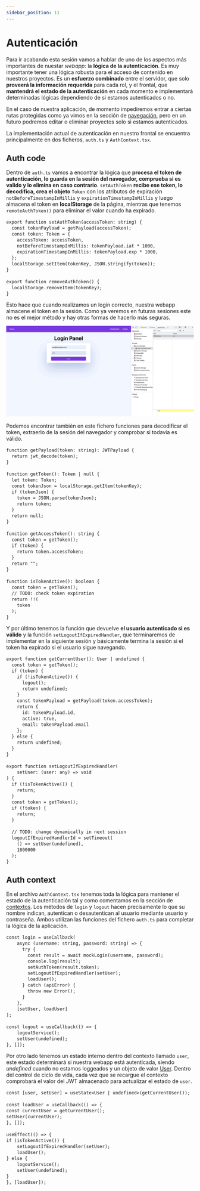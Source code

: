 ```yaml
---
sidebar_position: 11
---
```


# Autenticación

Para ir acabando esta sesión vamos a hablar de uno de los aspectos más importantes de nuestar *webapp*: la **lógica de la autenticación**. Es muy importante tener una lógica robusta para el acceso de contenido en nuestros proyectos. Es un **esfuerzo combinado** entre el servidor, que solo **proveerá la información requerida** para cada rol, y el frontal, que **mantendrá el estado de la autenticación** en cada momento e implementará determinadas lógicas dependiendo de si estamos autenticados o no.

En el caso de nuestra aplicación, de momento impediremos entrar a ciertas rutas protegidas como ya vimos en la sección de [navegación](./navigation), pero en un futuro podremos editar o eliminar proyectos solo si estamos autenticados.

La implementación actual de autenticación en nuestro frontal se encuentra principalmente en dos ficheros, `auth.ts` y  `AuthContext.tsx`.

## Auth code

Dentro de `auth.ts` vamos a encontrar la lógica que **procesa el token de autenticación, lo guarda en la sesión del navegador, comprueba si es valido y lo elimina en caso contrario**. `setAuthToken` **recibe ese token, lo decodifica, crea el objeto** `Token` con los atributos de expiración `notBeforeTimestampInMillis` y `expirationTimestampInMillis` y luego almacena el token en **localStorage** de la página, mientras que tenemos `remoteAuthToken()` para eliminar el valor cuando ha expirado.

```tsx title="src/utils/auth.ts"
export function setAuthToken(accessToken: string) {
  const tokenPayload = getPayload(accessToken);
  const token: Token = {
    accessToken: accessToken,
    notBeforeTimestampInMillis: tokenPayload.iat * 1000,
    expirationTimestampInMillis: tokenPayload.exp * 1000,
  };
  localStorage.setItem(tokenKey, JSON.stringify(token));
}

export function removeAuthToken() {
  localStorage.removeItem(tokenKey);
}
```

Esto hace que cuando realizamos un login correcto, nuestra webapp almacene el token en la sesión. Como ya veremos en futuras sesiones este no es el mejor método y hay otras formas de hacerlo más seguras.

![Auth Token](../../static/img/tutorial/front/7_9_auth_token.gif)

Podemos encontrar también en este fichero funciones para decodificar el token, extraerlo de la sesión del navegador y comprobar si todavía es válido.

```tsx title="src/utils/auth.ts"
function getPayload(token: string): JWTPayload {
  return jwt_decode(token);
}

function getToken(): Token | null {
  let token: Token;
  const tokenJson = localStorage.getItem(tokenKey);
  if (tokenJson) {
    token = JSON.parse(tokenJson);
    return token;
  }
  return null;
}

function getAccessToken(): string {
  const token = getToken();
  if (token) {
    return token.accessToken;
  }
  return "";
}

function isTokenActive(): boolean {
  const token = getToken();
  // TODO: check token expiration
  return !!(
    token 
  );
}
```

Y por último tenemos la función que devuelve **el usuario autenticado si es válido** y la función `setLogoutIfExpiredHandler`, que terminaremos de implementar en la siguiente sesión y básicamente termina la sesión si el token ha expirado si el usuario sigue navegando.

```tsx title="src/utils/auth.ts"
export function getCurrentUser(): User | undefined {
  const token = getToken();
  if (token) {
    if (!isTokenActive()) {
      logout();
      return undefined;
    }
    const tokenPayload = getPayload(token.accessToken);
    return {
      id: tokenPayload.id,
      active: true,
      email: tokenPayload.email
    };
  } else {
    return undefined;
  }
}

export function setLogoutIfExpiredHandler(
    setUser: (user: any) => void
) {
  if (!isTokenActive()) {
    return;
  }
  const token = getToken();
  if (!token) {
    return;
  }

  // TODO: change dynamically in next session
  logoutIfExpiredHandlerId = setTimeout(
    () => setUser(undefined),
    1800000
  );
}
```

## Auth context

En el archivo `AuthContext.tsx` tenemos toda la lógica para mantener el estado de la autenticación tal y como comentamos en la sección de [contextos](./context). Los métodos de `login` y `logout` hacen precisamente lo que su nombre indican, autentican o desautentican al usuario mediante usuario y contraseña. Ambos utilizan las funciones del fichero `auth.ts` para completar la lógica de la aplicación.

```tsx title="src/context/AuthContext.tsx"
const login = useCallback(
    async (username: string, password: string) => {
      try {
        const result = await mockLogin(username, password);
        console.log(result);
        setAuthToken(result.token);
        setLogoutIfExpiredHandler(setUser);
        loadUser();
      } catch (apiError) {
        throw new Error();
      }
    },
    [setUser, loadUser]
);

const logout = useCallback(() => {
    logoutService();
    setUser(undefined);
}, []);
```

Por otro lado tenemos un estado interno dentro del contexto llamado `user`, este estado determinará si nuestra webapp está autenticada, siendo *undefined* cuando no estamos loggeados y un objeto de valor [User](./models#user). Dentro del control de ciclo de vida, cada vez que se recargue el contexto comprobará el valor del JWT almacenado para actualizar el estado de `user`.

```tsx title="src/context/AuthContext.tsx"
const [user, setUser] = useState<User | undefined>(getCurrentUser());

const loadUser = useCallback(() => {
const currentUser = getCurrentUser();
setUser(currentUser);
}, []);

useEffect(() => {
if (isTokenActive()) {
    setLogoutIfExpiredHandler(setUser);
    loadUser();
} else {
    logoutService();
    setUser(undefined);
}
}, [loadUser]);
```
